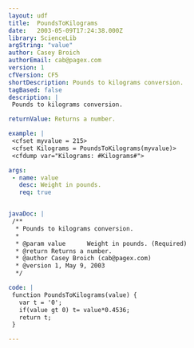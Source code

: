 ```yaml
---
layout: udf
title:  PoundsToKilograms
date:   2003-05-09T17:24:38.000Z
library: ScienceLib
argString: "value"
author: Casey Broich
authorEmail: cab@pagex.com
version: 1
cfVersion: CF5
shortDescription: Pounds to kilograms conversion.
tagBased: false
description: |
 Pounds to kilograms conversion.

returnValue: Returns a number.

example: |
 <cfset myvalue = 215>
 <cfset Kilograms = PoundsToKilograms(myvalue)>
 <cfdump var="Kilograms: #Kilograms#">

args:
 - name: value
   desc: Weight in pounds.
   req: true


javaDoc: |
 /**
  * Pounds to kilograms conversion.
  * 
  * @param value      Weight in pounds. (Required)
  * @return Returns a number. 
  * @author Casey Broich (cab@pagex.com) 
  * @version 1, May 9, 2003 
  */

code: |
 function PoundsToKilograms(value) {
   var t = '0';
   if(value gt 0) t= value*0.4536;
   return t;
 }

---
```


